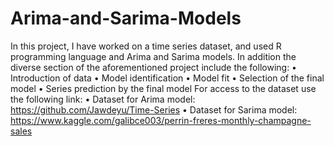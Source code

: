 # Arima-and-Sarima-Models
In this project, I have worked on a time series dataset, and used R programming language and Arima and Sarima models. In addition the diverse section of the aforementioned project include the following:
•	Introduction of data 
•	Model identification
•	Model fit
•	Selection of the final model
•	Series prediction by the final model
For access to the dataset use the following link: 
•	Dataset for Arima model: https://github.com/Jawdeyu/Time-Series 
•	Dataset for Sarima model: https://www.kaggle.com/galibce003/perrin-freres-monthly-champagne-sales 
